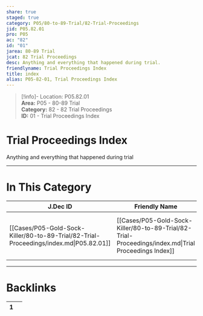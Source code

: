 ```yaml
---  
share: true  
staged: true  
category: P05/80-to-89-Trial/82-Trial-Proceedings  
jid: P05.82.01  
pro: P05  
ac: "82"  
id: "01"  
jarea: 80-89 Trial  
jcat: 82 Trial Proceedings  
desc: Anything and everything that happened during trial.  
friendlyname: Trial Proceedings Index  
title: index  
alias: P05-82-01, Trial Proceedings Index  
---  
```

  
>[!info]- Location: P05.82.01  
>**Area:** P05 - 80-89 Trial  
>**Category:** 82 - 82 Trial Proceedings  
>**ID:** 01 - Trial Proceedings Index  
  
# Trial Proceedings Index  
  
Anything and everything that happened during trial  
   
  
  
---  
# In This Category  
  
| J.Dec ID                                                                               | Friendly Name                                                                                        | Description                                         |  
| -------------------------------------------------------------------------------------- | ---------------------------------------------------------------------------------------------------- | --------------------------------------------------- |  
| [[Cases/P05-Gold-Sock-Killer/80-to-89-Trial/82-Trial-Proceedings/index.md\|P05.82.01]] | [[Cases/P05-Gold-Sock-Killer/80-to-89-Trial/82-Trial-Proceedings/index.md\|Trial Proceedings Index]] | Anything and everything that happened during trial. |  
  
  
---  
# Backlinks  
<div><table class="dataview table-view-table"><thead class="table-view-thead"><tr class="table-view-tr-header"><th class="table-view-th"><span></span><span class="dataview small-text">1</span></th><th class="table-view-th"><span></span></th></tr></thead><tbody class="table-view-tbody"></tbody></table></div>